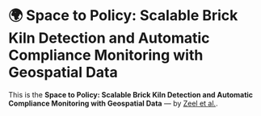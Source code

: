 # **🌍 Space to Policy: Scalable Brick Kiln Detection and Automatic Compliance Monitoring with Geospatial Data**

This is the **Space to Policy: Scalable Brick Kiln Detection and Automatic Compliance Monitoring with Geospatial Data** — by [Zeel et al.](https://arxiv.org/pdf/2412.04065).

